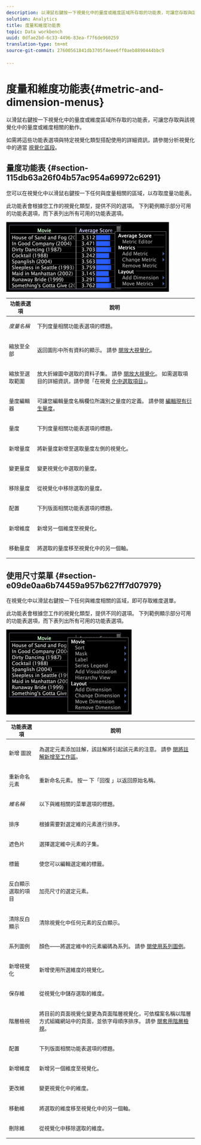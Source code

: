 ```yaml
---
description: 以滑鼠右鍵按一下視覺化中的量度或維度區域所存取的功能表，可讓您存取與該視覺化中的量度或維度相關的動作。
solution: Analytics
title: 度量和維度功能表
topic: Data workbench
uuid: 0dfae2bd-6c33-4496-83ea-f7f6de960259
translation-type: tm+mt
source-git-commit: 27600561841db3705f4eee6ff0aeb8890444bbc9

---
```



# 度量和維度功能表{#metric-and-dimension-menus}

以滑鼠右鍵按一下視覺化中的量度或維度區域所存取的功能表，可讓您存取與該視覺化中的量度或維度相關的動作。

如需將這些功能表選項與特定視覺化類型搭配使用的詳細資訊，請參閱分析視覺化中的適當 [視覺化區段](../../../home/c-get-started/c-analysis-vis/c-analysis-vis.md)。

## 量度功能表 {#section-115db63a26f04b57ac954a69972c6291}

您可以在視覺化中以滑鼠右鍵按一下任何與度量相關的區域，以存取度量功能表。

此功能表會根據您工作的視覺化類型，提供不同的選項。 下列範例顯示部分可用的功能表選項，而下表列出所有可用的功能表選項。

![](assets/mnu_Metric.png)

<table id="table_81EFAC2D754843DD98C2DDF81A35A2B4"> 
 <thead> 
  <tr> 
   <th colname="col1" class="entry"> 功能表選項 </th> 
   <th colname="col2" class="entry"> 說明 </th> 
  </tr> 
 </thead>
 <tbody> 
  <tr> 
   <td colname="col1"> <i>度量名稱</i> </td> 
   <td colname="col2"> <p>下列度量相關功能表選項的標題。 </p> </td> 
  </tr> 
  <tr> 
   <td colname="col1"> <p>縮放至全部 </p> </td> 
   <td colname="col2"> <p>返回圖形中所有資料的顯示。 請參 <a href="../../../home/c-get-started/c-vis/c-zoom-vis.md#concept-7e33670bb5344f78a316f1a84cc20530"> 閱放大視覺化</a>。 </p> </td> 
  </tr> 
  <tr> 
   <td colname="col1"> <p>縮放至選取範圍 </p> </td> 
   <td colname="col2"> <p>放大折線圖中選取的資料子集。 請參 <a href="../../../home/c-get-started/c-vis/c-zoom-vis.md#concept-7e33670bb5344f78a316f1a84cc20530"> 閱放大視覺化</a>。 如需選取項目的詳細資訊，請參閱「在視覺 <a href="../../../home/c-get-started/c-vis/c-sel-vis/c-sel-vis.md#concept-012870ec22c7476e9afbf3b8b2515746"> 化中選取項目」</a>。 </p> </td> 
  </tr> 
  <tr> 
   <td colname="col1"> <p>量度編輯器 </p> </td> 
   <td colname="col2"> <p>可讓您編輯量度名稱欄位所識別之量度的定義。 請參閱 <a href="../../../home/c-get-started/c-admin-intrf/c-prof-mgr/c-drvd-mtrcs.md#section-db6d924cf4e14bcc8d57cfe1059fc797"> 編輯現有衍生量度</a>。 </p> </td> 
  </tr> 
  <tr> 
   <td colname="col1"> <p>量度 </p> </td> 
   <td colname="col2"> <p>下列度量相關功能表選項的標題。 </p> </td> 
  </tr> 
  <tr> 
   <td colname="col1"> <p>新增量度 </p> </td> 
   <td colname="col2"> <p>將新量度新增至選取量度左側的視覺化。 </p> </td> 
  </tr> 
  <tr> 
   <td colname="col1"> <p>變更量度 </p> </td> 
   <td colname="col2"> <p>變更視覺化中選取的量度。 </p> </td> 
  </tr> 
  <tr> 
   <td colname="col1"> <p>移除量度 </p> </td> 
   <td colname="col2"> <p>從視覺化中移除選取的量度。 </p> </td> 
  </tr> 
  <tr> 
   <td colname="col1"> <p>配置 </p> </td> 
   <td colname="col2"> <p>下列版面相關功能表選項的標題。 </p> </td> 
  </tr> 
  <tr> 
   <td colname="col1"> <p>新增維度 </p> </td> 
   <td colname="col2"> <p>新增另一個維度至視覺化。 </p> </td> 
  </tr> 
  <tr> 
   <td colname="col1"> <p>移動量度 </p> </td> 
   <td colname="col2"> <p>將選取的量度移至視覺化中的另一個軸。 </p> </td> 
  </tr> 
 </tbody> 
</table>

## 使用尺寸菜單 {#section-e09de0aa6b74459a957b627ff7d07979}

在視覺化中以滑鼠右鍵按一下任何與維度相關的區域，即可存取維度選單。

此功能表會根據您工作的視覺化類型，提供不同的選項。 下列範例顯示部分可用的功能表選項，而下表列出所有可用的功能表選項。

![](assets/mnu_Dimension.png)

<table id="table_D8BB675B710B48A783B1C9EB206033E9"> 
 <thead> 
  <tr> 
   <th colname="col1" class="entry"> 功能表選項 </th> 
   <th colname="col2" class="entry"> 說明 </th> 
  </tr> 
 </thead>
 <tbody> 
  <tr> 
   <td colname="col1"> <p>新增 圖說 </p> </td> 
   <td colname="col2"> <p>為選定元素添加註解，該註解將引起該元素的注意。 請參 <a href="../../../home/c-get-started/c-vis/c-call-wkspc.md#concept-212b09e763044d938987b4a9c658adc0"> 閱將註解新增至工作區</a>。 </p> </td> 
  </tr> 
  <tr> 
   <td colname="col1"> <p>重新命名元素 </p> </td> 
   <td colname="col2"> <p>重新命名元素。 按一 <span class="uicontrol"> 下「回復</span> 」以返回原始名稱。 </p> </td> 
  </tr> 
  <tr> 
   <td colname="col1"> <p><i>維名稱</i> </p> </td> 
   <td colname="col2"> <p>以下與維相關的菜單選項的標題。 </p> </td> 
  </tr> 
  <tr> 
   <td colname="col1"> <p>排序 </p> </td> 
   <td colname="col2"> <p>根據需要對選定維的元素進行排序。 </p> </td> 
  </tr> 
  <tr> 
   <td colname="col1"> <p>遮色片 </p> </td> 
   <td colname="col2"> <p>選擇選定維中元素的子集。 </p> </td> 
  </tr> 
  <tr> 
   <td colname="col1"> <p>標籤 </p> </td> 
   <td colname="col2"> <p>使您可以編輯選定維的標籤。 </p> </td> 
  </tr> 
  <tr> 
   <td colname="col1"> <p>反白顯示選取的項目 </p> </td> 
   <td colname="col2"> <p>加亮尺寸的選定元素。 </p> </td> 
  </tr> 
  <tr> 
   <td colname="col1"> <p>清除反白顯示 </p> </td> 
   <td colname="col2"> <p>清除視覺化中任何元素的反白顯示。 </p> </td> 
  </tr> 
  <tr> 
   <td colname="col1"> <p>系列圖例 </p> </td> 
   <td colname="col2"> <p>顏色——將選定維中的元素編碼為系列。 請參 <a href="../../../home/c-get-started/c-analysis-vis/c-tables/c-srs-leg.md#concept-c48042a705524bc4b63cd6f24874cc12"> 閱使用系列圖例</a>。 </p> </td> 
  </tr> 
  <tr> 
   <td colname="col1"> <p>新增視覺化 </p> </td> 
   <td colname="col2"> <p>新增使用所選維度的視覺化。 </p> </td> 
  </tr> 
  <tr> 
   <td colname="col1"> <p>保存維 </p> </td> 
   <td colname="col2"> <p>從視覺化中儲存選取的維度。 </p> </td> 
  </tr> 
  <tr> 
   <td colname="col1"> <p>階層檢視 </p> </td> 
   <td colname="col2"> <p>將目前的頁面視覺化變更為頁面階層視覺化，可依檔案名稱以階層方式組織網站中的頁面，並依字母順序排序。 請參 <a href="../../../home/c-get-started/c-analysis-vis/c-tables/c-hier-vews.md#concept-b461183424a841eb94f8143a0eaf9bff"> 閱套用階層檢視</a>。 </p> </td> 
  </tr> 
  <tr> 
   <td colname="col1"> <p>配置 </p> </td> 
   <td colname="col2"> <p>下列版面相關功能表選項的標題。 </p> </td> 
  </tr> 
  <tr> 
   <td colname="col1"> <p>新增維度 </p> </td> 
   <td colname="col2"> <p>新增另一個維度至視覺化。 </p> </td> 
  </tr> 
  <tr> 
   <td colname="col1"> <p>更改維 </p> </td> 
   <td colname="col2"> <p>變更視覺化中的維度。 </p> </td> 
  </tr> 
  <tr> 
   <td colname="col1"> <p>移動維 </p> </td> 
   <td colname="col2"> <p>將選取的維度移至視覺化中的另一個軸。 </p> </td> 
  </tr> 
  <tr> 
   <td colname="col1"> <p>刪除維 </p> </td> 
   <td colname="col2"> <p>從視覺化中移除選取的維度。 </p> </td> 
  </tr> 
 </tbody> 
</table>

